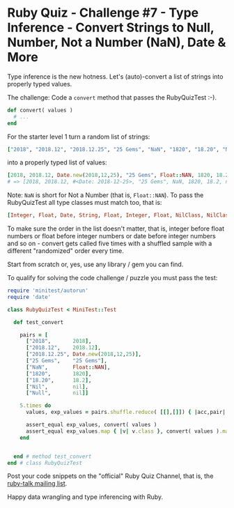 # Ruby Quiz - Challenge #7 - Type Inference - Convert Strings to Null, Number, Not a Number (NaN), Date & More

Type inference is the new hotness.
Let's (auto)-convert a list of strings into properly typed values.


The challenge: Code a `convert` method that passes the RubyQuizTest :-).

``` ruby
def convert( values )
  # ...
end
```

For the starter level 1 turn a random list of strings:

``` ruby
["2018", "2018.12", "2018.12.25", "25 Gems", "NaN", "1820", "18.20", "Nil", "Null"]
```

into a properly typed list of values:

``` ruby
[2018, 2018.12, Date.new(2018,12,25), "25 Gems", Float::NAN, 1820, 18.2, nil, nil]
# => [2018, 2018.12, #<Date: 2018-12-25>, "25 Gems", NaN, 1820, 18.2, nil, nil]
```

Note: `NaN` is short for Not a Number (that is, `Float::NAN`).
To pass the RubyQuizTest all type classes must match too, that is:

``` ruby
[Integer, Float, Date, String, Float, Integer, Float, NilClass, NilClass]
```

To make sure the order in the list doesn't matter, that is, integer before float numbers
or float before integer numbers or date before integer numbers
and so on -
convert gets called five times
with a shuffled sample with a different "randomized" order every time.


Start from scratch or, yes, use any library / gem you can find.

To qualify for solving the code challenge / puzzle you must pass the test:

``` ruby
require 'minitest/autorun'
require 'date'

class RubyQuizTest < MiniTest::Test

  def test_convert

    pairs = [
      ["2018",       2018],
      ["2018.12",    2018.12],
      ["2018.12.25", Date.new(2018,12,25)],
      ["25 Gems",    "25 Gems"],
      ["NaN",        Float::NAN],
      ["1820",       1820],
      ["18.20",      18.2],
      ["Nil",        nil],
      ["Null",       nil]]

    5.times do
      values, exp_values = pairs.shuffle.reduce( [[],[]]) { |acc,pair| acc[0] << pair[0]; acc[1] << pair[1]; acc }

      assert_equal exp_values, convert( values )
      assert_equal exp_values.map { |v| v.class }, convert( values ).map { |v| v.class }
    end


  end # method test_convert
end # class RubyQuizTest
```


Post your code snippets on the "official" Ruby Quiz Channel,
that is, the [ruby-talk mailing list](https://rubytalk.org).

Happy data wrangling and type inferencing with Ruby.
